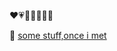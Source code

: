 

<!--
**AlwaysReVaule/AlwaysReVaule** is a ✨ _special_ ✨ repository because its `README.md` (this file) appears on your GitHub profile.-->

  ❤️💗🧡💚💛💙💜 
  
📝 [some stuff,once i met](https://github.com/AlwaysReVaule/AlwaysReVaule/blob/ad19daf797a7760d1306b67be2debf2fa1238c1e/notes.md)
